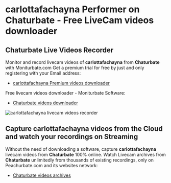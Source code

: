 # carlottafachayna Performer on Chaturbate - Free LiveCam videos downloader

## Chaturbate Live Videos Recorder

Monitor and record livecam videos of **carlottafachayna** from **Chaturbate** with Moniturbate.com
Get a premium trial for free by just and only registering with your Email address:
* [carlottafachayna Premium videos downloader](https://moniturbate.com/request-demo-licence-key.html)

Free livecam videos downloader - Moniturbate Software:
* [Chaturbate videos downloader](https://moniturbate.com/moniturbate-download-software.html)

![carlottafachayna livecam videos recorder](https://peachurnet.com/templates/moniturbate-software.png)


## Capture carlottafachayna videos from the Cloud and watch your recordings on Streaming

Without the need of downloading a software, capture **carlottafachayna** livecam videos from **Chaturbate** 100% online.
Watch Livecam archives from **Chaturbate** unlimitedly from thousands of existing recordings, only on Peachurbate.com and its websites network:
* [Chaturbate videos archives](https://peachurnet.com/)